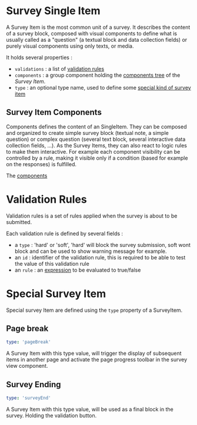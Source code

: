 # Survey Single Item

A Survey Item is the most common unit of a survey. It describes the content of a survey block, composed with visual components to define what is usually called as a "question" (a textual block and data collection fields) or purely visual components using only texts, or media.

It holds several properties :

- `validations` : a list of [validation rules](#validation-rules)
- `components` : a group component holding the [components tree](#survey-item-components) of the *Survey Item*. 
- `type` : an optional type name, used to define some [special kind of survey item](#special-survey-item)

## Survey Item Components

Components defines the content of an SingleItem. They can be composed and organized to create simple survey block (textual note, a simple question) or complex question (several text block, several interactive data collection fields, ...).
As the Survey Items, they can also react to logic rules to make them interactive. For example each component visibility can be controlled by a rule, making it visible only if a condition (based for example on the responses) is fulfilled.

The [components](./components/overview)

# Validation Rules

Validation rules is a set of rules applied when the survey is about to be submitted.

Each validation rule is defined by several fields :

- a `type` : 'hard' or 'soft',  'hard' will block the survey submission, soft wont block and can be used to show warning message for example.
- an `id` : identifier of the validation rule, this is required to be able to test the value of this validation rule 
- an `rule` : an [expression](./expressions) to be evaluated to true/false 


# Special Survey Item

Special survey Item are defined using the `type` property of a SurveyItem.

## Page break

```yaml
type: 'pageBreak'
```

A Survey Item with this type value, will trigger the display of subsequent items in another page and activate the page progress toolbar in the survey view component.


## Survey Ending

```yaml
type: 'surveyEnd'
```

A Survey Item with this type value, will be used as a final block in the survey. Holding the validation button.